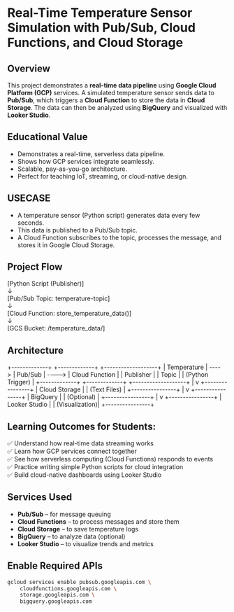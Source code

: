 # Real-Time Temperature Sensor Simulation with Pub/Sub, Cloud Functions, and Cloud Storage

## Overview

This project demonstrates a **real-time data pipeline** using **Google Cloud Platform (GCP)** services. A simulated temperature sensor sends data to **Pub/Sub**, which triggers a **Cloud Function** to store the data in **Cloud Storage**. The data can then be analyzed using **BigQuery** and visualized with **Looker Studio**.

## Educational Value

-  Demonstrates a real-time, serverless data pipeline.<br/>
-  Shows how GCP services integrate seamlessly.<br/>
-  Scalable, pay-as-you-go architecture.<br/>
-  Perfect for teaching IoT, streaming, or cloud-native design.<br/>

## USECASE

-  A temperature sensor (Python script) generates data every few seconds.<br/>
-  This data is published to a Pub/Sub topic.<br/>
-  A Cloud Function subscribes to the topic, processes the message, and stores it in Google Cloud Storage.<br/>

## Project Flow

[Python Script (Publisher)] <BR/>
        ↓ <BR/>
[Pub/Sub Topic: temperature-topic] <BR/>
        ↓ <BR/>
[Cloud Function: store_temperature_data()] <BR/>
        ↓ <BR/>
[GCS Bucket: /temperature_data/] <BR/>

## Architecture

+-------------+ +-------------+ +-------------------+
| Temperature | ----> | Pub/Sub | ----> | Cloud Function |
| Publisher | | Topic | | (Python Trigger) |
+-------------+ +-------------+ +-------------------+
|
v
+----------------+
| Cloud Storage |
| (Text Files) |
+----------------+
|
v
+----------------+
| BigQuery |
| (Optional) |
+----------------+
|
v
+----------------+
| Looker Studio |
| (Visualization)|
+----------------+
## Learning Outcomes for Students:

✅ Understand how real-time data streaming works <br/>
✅ Learn how GCP services connect together <br/>
✅ See how serverless computing (Cloud Functions) responds to events <br/>
✅ Practice writing simple Python scripts for cloud integration <br/>
✅ Build cloud-native dashboards using Looker Studio <br/>

## Services Used

- **Pub/Sub** – for message queuing
- **Cloud Functions** – to process messages and store them
- **Cloud Storage** – to save temperature logs
- **BigQuery** – to analyze data (optional)
- **Looker Studio** – to visualize trends and metrics

## Enable Required APIs

```bash
gcloud services enable pubsub.googleapis.com \
    cloudfunctions.googleapis.com \
    storage.googleapis.com \
    bigquery.googleapis.com



